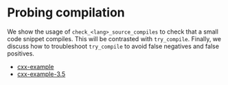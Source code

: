 # Probing compilation

We show the usage of `check_<lang>_source_compiles` to check that a small code
snippet compiles. This will be contrasted with `try_compile`. Finally, we
discuss how to troubleshoot `try_compile` to avoid false negatives and false positives.


- [cxx-example](cxx-example/)
- [cxx-example-3.5](cxx-example-3.5/)
